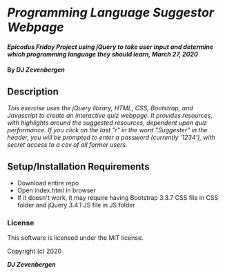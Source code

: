# _Programming Language Suggestor Webpage_

#### _Epicodus Friday Project using jQuery to take user input and determine which programming language they should learn, March 27, 2020_

#### By _**DJ Zevenbergen**_

## Description

_This exercise uses the jQuery library, HTML, CSS, Bootstrap, and Javascript to create an interactive quiz webpage. It provides resources, with highlights around the suggested resources, dependent upon quiz performance. If you click on the last "r" in the word "Suggester" in the header, you will be prompted to enter a password (currently '1234'), with secret access to a csv of all former users._

## Setup/Installation Requirements

* Download entire repo
* Open index.html in browser
* If it doesn't work, it may require having Bootstrap 3.3.7 CSS file in CSS folder and jQuery 3.4.1 JS file in JS folder


### License

This software is licensed under the MIT license.

Copyright (c) 2020 

**_DJ Zevenbergen_**
